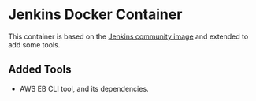 # Jenkins Docker Container

This container is based on the [Jenkins community image](https://hub.docker.com/r/jenkins/jenkins)
and extended to add some tools.

## Added Tools
* AWS EB CLI tool, and its dependencies.
